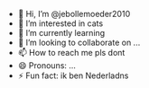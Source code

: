 - 👋 Hi, I’m @jebollemoeder2010
- 👀 I’m interested in cats
- 🌱 I’m currently learning 
- 💞️ I’m looking to collaborate on ...
- 📫 How to reach me pls dont
- 😄 Pronouns: ...
- ⚡ Fun fact: ik ben Nederladns

<!---
jebollemoeder2010/jebollemoeder2010 is a ✨ special ✨ repository because its `README.md` (this file) appears on your GitHub profile.
You can click the Preview link to take a look at your changes.
--->
